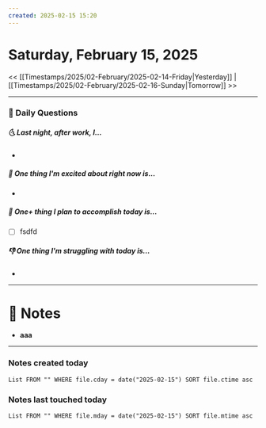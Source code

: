 ```yaml
---
created: 2025-02-15 15:20
---
```

# Saturday, February 15, 2025

<< [[Timestamps/2025/02-February/2025-02-14-Friday|Yesterday]] | [[Timestamps/2025/02-February/2025-02-16-Sunday|Tomorrow]] >>

---
### 📅 Daily Questions
##### 🌜 Last night, after work, I...
- 

##### 🙌 One thing I'm excited about right now is...
- 

##### 🚀 One+ thing I plan to accomplish today is...
- [ ] fsdfd

##### 👎 One thing I'm struggling with today is...
- 

---
# 📝 Notes
- **aaa**

---
### Notes created today
```dataview
List FROM "" WHERE file.cday = date("2025-02-15") SORT file.ctime asc
```
### Notes last touched today

```dataview
List FROM "" WHERE file.mday = date("2025-02-15") SORT file.mtime asc
```